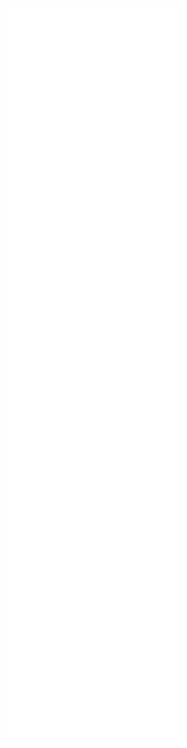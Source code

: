 <img src="https://github.com/Tripticon84/Tripticon84/blob/main/github-metrics.svg" alt="Metrics" width="60%">

